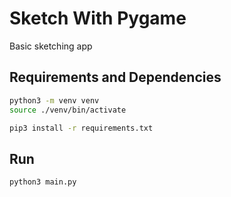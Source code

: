 # Sketch With Pygame

Basic sketching app

## Requirements and Dependencies

```bash
python3 -m venv venv
source ./venv/bin/activate

pip3 install -r requirements.txt 
```

## Run

```bash
python3 main.py
```
